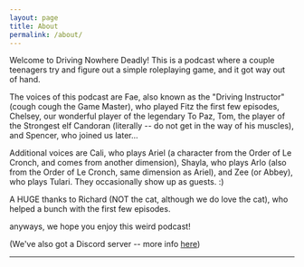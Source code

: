 ```yaml
---
layout: page
title: About
permalink: /about/
---
```


Welcome to Driving Nowhere Deadly! This is a podcast where a couple teenagers try and figure out a simple roleplaying game, and it got way out of hand.

The voices of this podcast are Fae, also known as the "Driving Instructor" (cough cough the Game Master), who played Fitz the first few episodes, Chelsey, our wonderful player of the legendary To Paz, Tom, the player of the Strongest elf Candoran (literally -- do not get in the way of his muscles), and Spencer, who joined us later...

Additional voices are Cali, who plays Ariel (a character from the Order of Le Cronch, and comes from another dimension), Shayla, who plays Arlo (also from the Order of Le Cronch, same dimension as Ariel), and Zee (or Abbey), who plays Tulari. They occasionally show up as guests. :)

A HUGE thanks to Richard (NOT the cat, although we do love the cat), who helped a bunch with the first few episodes.

anyways, we hope you enjoy this weird podcast!

(We've also got a Discord server -- more info [here](https://dnd.cold.org/discord/))

---
<!--
This is the base Jekyll theme. You can find out more info about customizing your Jekyll theme, as well as basic Jekyll usage documentation at [jekyllrb.com](https://jekyllrb.com/)

You can find the source code for Minima at GitHub:
[jekyll][jekyll-organization] /
[minima](https://github.com/jekyll/minima)

You can find the source code for Jekyll at GitHub:
[jekyll][jekyll-organization] /
[jekyll](https://github.com/jekyll/jekyll)


[jekyll-organization]: https://github.com/jekyll -->

